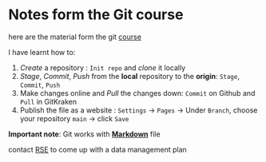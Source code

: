 # Notes form the Git course

here are the material form the git [course](https://srse-git-github-zero2hero.netlify.app/)

I have learnt how to:
1) _Create_ a repository : `Init repo` and _clone_ it locally
2) _Stage_, _Commit_, _Push_ from the **local** repository to the **origin**: `Stage`, `Commit`, `Push`
3) Make changes online and _Pull_ the changes down: `Commit` on Github and `Pull` in GitKraken
4) Publish the file as a website : `Settings` -> `Pages` -> Under `Branch`, choose your repository `main`
-> click `Save` 

**Important note**: Git works with **[Markdown](https://www.markdownguide.org/extended-syntax)** file

contact [RSE](https://rse.shef.ac.uk/) to come up with a data management plan
